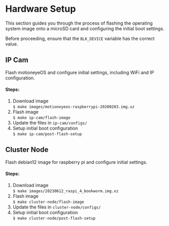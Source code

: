 # Hardware Setup
This section guides you through the process of flashing the operating system image onto
a microSD card and configuring the initial boot settings.

Before proceeding, ensure that the `BLK_DEVICE` variable has the correct value.

## IP Cam
Flash motioneyeOS and configure initial settings, including WiFi and IP configuration.

#### Steps:
1. Download image<br/>
`$ make images/motioneyeos-raspberrypi-20200203.img.xz`
1. Flash image<br/>
`$ make ip-cam/flash-image`
1. Update the files in `ip-cam/configs/`
1. Setup initial boot configuration<br/>
`$ make ip-cam/post-flash-setup`


## Cluster Node
Flash debian12 image for raspberry pi and configure initial settings.

#### Steps:
1. Download image<br/>
`$ make images/20230612_raspi_4_bookworm.img.xz`
1. Flash image<br/>
`$ make cluster-node/flash-image`
1. Update the files in `cluster-node/configs/`
1. Setup initial boot configuration<br/>
`$ make cluster-node/post-flash-setup`
